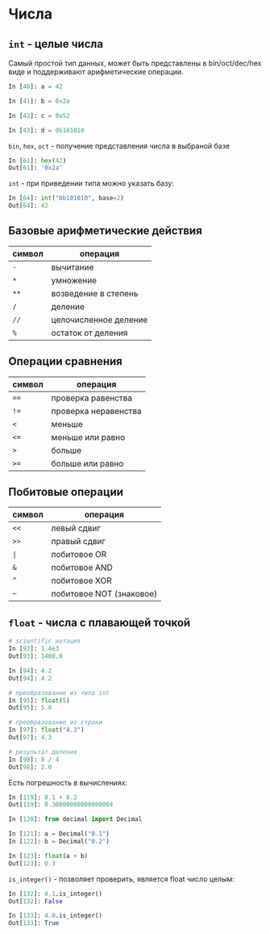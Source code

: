 # Числа

## `int` - целые числа

Самый простой тип данных, может быть представлены в bin/oct/dec/hex виде и поддерживают арифметические операции.

```python
In [40]: a = 42

In [41]: b = 0x2a

In [42]: c = 0o52

In [43]: d = 0b101010
```

`bin`, `hex`, `oct` - получение представления числа в выбраной базе

```python
In [61]: hex(42)
Out[61]: '0x2a'
```

`int` - при приведении типа можно указать базу:

```python
In [64]: int("0b101010", base=2)
Out[64]: 42
```

## Базовые арифметические действия

| символ | операция |
|-|-|
| `-` | вычитание |
| `*` | умножение |
| `**` | возведение в степень |
| `/` | деление |
| `//` | целочисленное деление |
| `%` | остаток от деления |

## Операции сравнения

| символ | операция |
|-|-|
| `==` | проверка равенства |
| `!=` | проверка неравенства |
| `<` | меньше |
| `<=` | меньше или равно |
| `>` | больше |
| `>=` | больше или равно |

## Побитовые операции

| символ | операция |
|-|-|
| `<<` | левый сдвиг |
| `>>` | правый сдвиг |
| `\|` | побитовое OR |
| `&` | побитовое AND |
| `^` | побитовое XOR |
| `~` | побитовое NOT (знаковое) |

## `float` - числа с плавающей точкой

```python
# scientific нотация
In [93]: 1.4e3
Out[93]: 1400.0

In [94]: 4.2
Out[94]: 4.2

# преобразование из типа int
In [95]: float(5)
Out[95]: 5.0

# преобразование из строки
In [97]: float("4.3")
Out[97]: 4.3

# результат деления
In [98]: 8 / 4
Out[98]: 2.0
```

Есть погрешность в вычислениях:

```python
In [119]: 0.1 + 0.2
Out[119]: 0.30000000000000004

In [120]: from decimal import Decimal

In [121]: a = Decimal("0.1")
In [122]: b = Decimal("0.2")

In [123]: float(a + b)
Out[123]: 0.3
```

`is_integer()` - позволяет проверить, является float число целым:

```python
In [132]: 4.1.is_integer()
Out[132]: False

In [133]: 4.0.is_integer()
Out[133]: True
```
